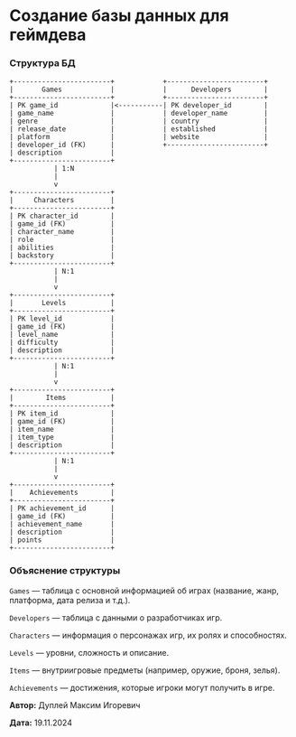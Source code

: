 # Создание базы данных для геймдева


### Структура БД

```
+------------------------+            +------------------------+
|       Games            |            |      Developers        |
+------------------------+            +------------------------+
| PK game_id             |<-----------| PK developer_id        |
| game_name              |            | developer_name         |
| genre                  |            | country                |
| release_date           |            | established            |
| platform               |            | website                |
| developer_id (FK)      |            +------------------------+
| description            |
+------------------------+
           | 1:N
           |
           v
+------------------------+
|     Characters         |
+------------------------+
| PK character_id        |
| game_id (FK)           |
| character_name         |
| role                   |
| abilities              |
| backstory              |
+------------------------+
           | N:1              
           |
           v
+------------------------+
|       Levels           |
+------------------------+
| PK level_id            |
| game_id (FK)           |
| level_name             |
| difficulty             |
| description            |
+------------------------+
           | N:1                                
           |                                  
           v                                  
+------------------------+                
|        Items           |                
+------------------------+                
| PK item_id             |                
| game_id (FK)           |                
| item_name              |                
| item_type              |                
| description            |                
+------------------------+
           | N:1                                 
           |                                 
           v                                  
+------------------------+
|    Achievements        |
+------------------------+
| PK achievement_id      |
| game_id (FK)           |                
| achievement_name       |                
| description            |
| points                 |
+------------------------+
```

### Объяснение структуры

`Games` — таблица с основной информацией об играх (название, жанр, платформа, дата релиза и т.д.).

`Developers` — таблица с данными о разработчиках игр.

`Characters` — информация о персонажах игр, их ролях и способностях.

`Levels` — уровни, сложность и описание.

`Items` — внутриигровые предметы (например, оружие, броня, зелья).

`Achievements` — достижения, которые игроки могут получить в игре.


**Автор:** Дуплей Максим Игоревич

**Дата:** 19.11.2024
